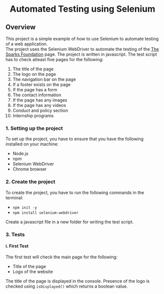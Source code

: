 <h1 align="center">Automated Testing using Selenium</h1>

## Overview 
This project is a simple example of how to use Selenium to automate testing of a web application. <br /> The project uses the Selenium WebDriver to automate the testing of the [The Sparks Foundation](https://www.thesparksfoundationsingapore.org/) page. The project is written in javascript.
The test script has to check atleast five pages for the following:
1. The title of the page 
2. The logo on the page
3. The navigation bar on the page
4. If a footer exists on the page
5. If the page has a form
6. The contact information
7. If the page has any images
8. If the page has any videos
9. Conduct and policy section
10. Internship programs

### 1. Setting up the project
To set up the project, you have to ensure that you have the following installed on your machine:
- Node.js
- npm
- Selenium WebDriver
- Chrome browser

### 2. Create the project 
To create the project, you have to run the following commands in the terminal:
- `npm init -y`
- `npm install selenium-webdriver` <br />

Create a javascript file in a new folder for writing the test script. 

### 3. Tests
#### i. First Test
The first test will check the main page for the following:
- Title of the page
- Logo of the website <br/>

The title of the page is displayed in the console.
Presence of the logo is checked using `isDisplayed()` which returns a boolean value.
